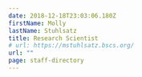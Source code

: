 ```yaml
---
date: 2018-12-18T23:03:06.180Z
firstName: Molly
lastName: Stuhlsatz
title: Research Scientist
# url: https://mstuhlsatz.bscs.org/
url: ""
page: staff-directory
---
```


